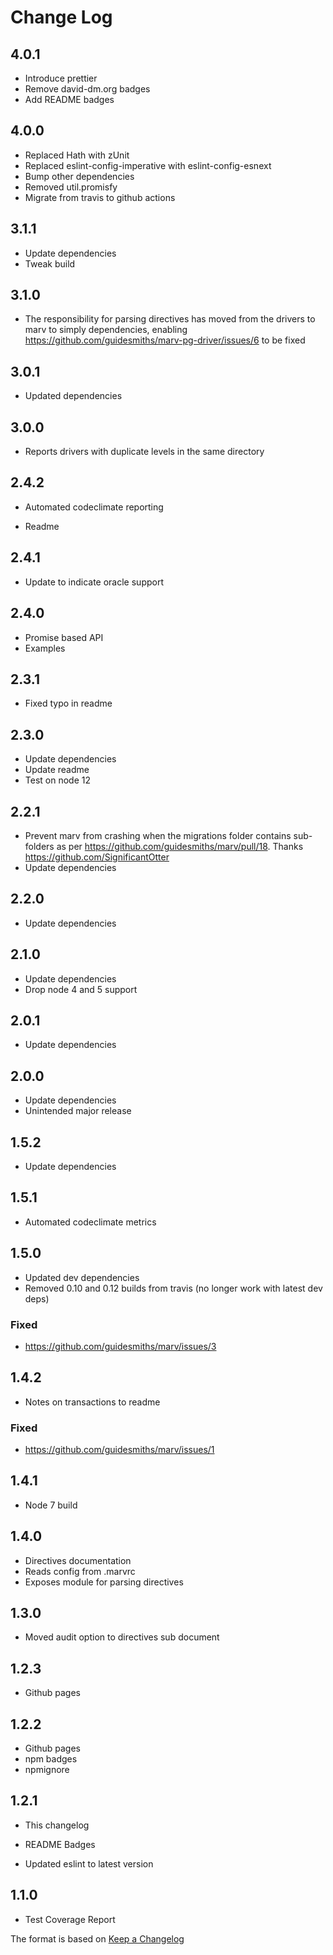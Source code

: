 # Change Log

## 4.0.1

- Introduce prettier
- Remove david-dm.org badges
- Add README badges

## 4.0.0

- Replaced Hath with zUnit
- Replaced eslint-config-imperative with eslint-config-esnext
- Bump other dependencies
- Removed util.promisfy
- Migrate from travis to github actions

## 3.1.1

- Update dependencies
- Tweak build

## 3.1.0

- The responsibility for parsing directives has moved from the drivers to marv to simply dependencies, enabling https://github.com/guidesmiths/marv-pg-driver/issues/6 to be fixed

## 3.0.1

- Updated dependencies

## 3.0.0

- Reports drivers with duplicate levels in the same directory

## 2.4.2

- Automated codeclimate reporting

- Readme

## 2.4.1

- Update to indicate oracle support

## 2.4.0

- Promise based API
- Examples

## 2.3.1

- Fixed typo in readme

## 2.3.0

- Update dependencies
- Update readme
- Test on node 12

## 2.2.1

- Prevent marv from crashing when the migrations folder contains sub-folders as per https://github.com/guidesmiths/marv/pull/18. Thanks https://github.com/SignificantOtter
- Update dependencies

## 2.2.0

- Update dependencies

## 2.1.0

- Update dependencies
- Drop node 4 and 5 support

## 2.0.1

- Update dependencies

## 2.0.0

- Update dependencies
- Unintended major release

## 1.5.2

- Update dependencies

## 1.5.1

- Automated codeclimate metrics

## 1.5.0

- Updated dev dependencies
- Removed 0.10 and 0.12 builds from travis (no longer work with latest dev deps)

### Fixed

- https://github.com/guidesmiths/marv/issues/3

## 1.4.2

- Notes on transactions to readme

### Fixed

- https://github.com/guidesmiths/marv/issues/1

## 1.4.1

- Node 7 build

## 1.4.0

- Directives documentation
- Reads config from .marvrc
- Exposes module for parsing directives

## 1.3.0

- Moved audit option to directives sub document

## 1.2.3

- Github pages

## 1.2.2

- Github pages
- npm badges
- npmignore

## 1.2.1

- This changelog
- README Badges

- Updated eslint to latest version

## 1.1.0

- Test Coverage Report

The format is based on [Keep a Changelog](http://keepachangelog.com/)
